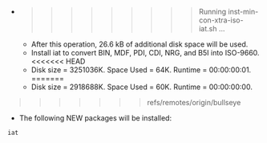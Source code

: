 * >>>>>>>>> Running inst-min-con-xtra-iso-iat.sh ...
  * After this operation, 26.6 kB of additional disk space will be used.
  * Install iat to convert BIN, MDF, PDI, CDI, NRG, and B5I into ISO-9660.
<<<<<<< HEAD
  * Disk size = 3251036K. Space Used = 64K. Runtime = 00:00:00:01.
=======
  * Disk size = 2918688K. Space Used = 60K. Runtime = 00:00:00:00.
>>>>>>> refs/remotes/origin/bullseye
  * The following NEW packages will be installed:
  ```bash
iat
  ```
